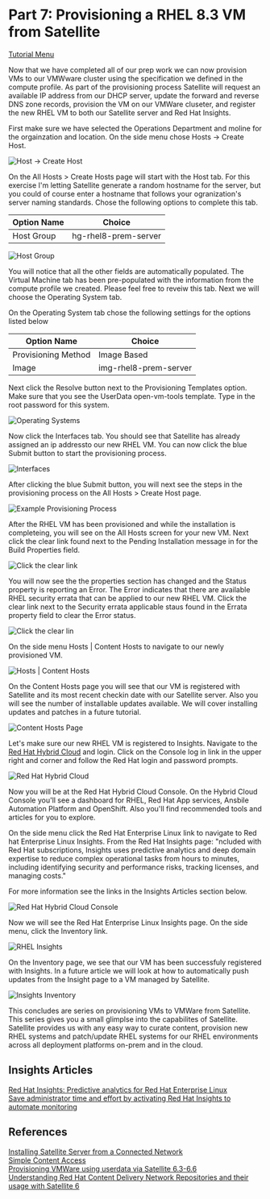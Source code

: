 # Part 7: Provisioning a RHEL 8.3 VM from Satellite

[Tutorial Menu](https://github.com/pslucas0212/RedHat-Satellite-VM-Provisioning-to-vSphere-Tutorial)

Now that we have completed all of our prep work we can now provision VMs to our VMWware cluster using the specification we defined in the compute profile.  As part of the provisioning process Satellite will request an available IP address from our DHCP server, update the forward and reverse DNS zone records, provision the VM on our VMWare cluseter, and register the new RHEL VM to both our Satellite server and Red Hat Insights.

First make sure we have selected the Operations Department and moline for the orgainzation and location.  On the side menu chose Hosts -> Create Host.

![Host -> Create Host](/images/sat95.png)

On the All Hosts > Create Hosts page will start with the Host tab.  For this exercise I'm letting Satellite generate a random hostname for the server, but you could of course enter a hostname that follows your ogranization's server naming standards.  Chose the following options to complete this tab.

Option Name | Choice
----------- | ------
Host Group | hg-rhel8-prem-server

![Host Group](/images/sat96a.png)

You will notice that all the other fields are automatically populated.  The Virtual Machine tab has been pre-populated with the information from the compute profile we created.  Please feel free to reveiw this tab.  Next we will choose the Operating System tab.

On the Operating System tab chose the following settings for the options listed below

Option Name | Choice
----------- | ------
Provisioning Method | Image Based
Image | img-rhel8-prem-server

Next click the Resolve button next to the Provisioning Templates option.  Make sure that you see the UserData open-vm-tools template.  Type in the root password for this system. 

![Operating Systems](/images/sat97b.png)

Now click the Interfaces tab.  You should see that Satellite has already assigned an ip addressto our new RHEL VM.  You can now click the blue Submit button to start the provisioning process.

![Interfaces](/images/sat98a.png)

After clicking the blue Submit button, you will next see the steps in the provisioning process on the All Hosts > Create Host page.

![Example Provisioning Process](/images/sat99.png)

After the RHEL VM has been provisioned and while the installation is completeing, you will see on the All Hosts screen for your new VM.  Next click the clear link found next to the Pending Installation message in for the Build Properties field.

![Click the clear link](/images/sat100.png)

You will now see the the properties section has changed and the Status property is reporting an Error.  The Error indicates that there are available RHEL security errata that can be applied to our new RHEL VM.  Click the clear link next to the Security errata applicable staus found in the Errata property field to clear the Error status.  

![Click the clear lin](/images/sat101.png)

On the side menu Hosts | Content Hosts to navigate to our newly provisioned VM.

![Hosts | Content Hosts](/images/sat102.png)

On the Content Hosts page you will see that our VM is registered with Satellite and its most recent checkin date with our Satellite server.  Also you will see the number of installable updates available.  We will cover installing updates and patches in a future tutorial.

![Content Hosts Page](/images/sat103.png)

Let's make sure our new RHEL VM is registered to Insights.  Navigate to the [Red Hat Hybrid Cloud](https://cloud.redhat.com/) and login.  Click on the Console log in link in the upper right and corner and follow the Red Hat login and password prompts.

![Red Hat Hybrid Cloud](/images/sat104.png)

Now you will be at the Red Hat Hybrid Cloud Console. On the Hybrid Cloud Console you'll see a dashboard for RHEL, Red Hat App services, Ansbile Automation Platform and OpenShift.  Also you'll find recommended tools and articles for you to explore.

On the side menu click the Red Hat Enterprise Linux link to navigate to Red hat Enterprise Linux Insights.  From the Red Hat Insights page: "ncluded with Red Hat subscriptions, Insights uses predictive analytics and deep domain expertise to reduce complex operational tasks from hours to minutes, including identifying security and performance risks, tracking licenses, and managing costs."

For more information see the links in the Insights Articles section below.

![Red Hat Hybrid Cloud Console](images/sat105.png)

Now we will see the Red Hat Enterprise Linux Insights page.  On the side menu, click the Inventory link.

![RHEL Insights](/images/sat106.png)

On the Inventory page, we see that our VM has been successfuly registered with Insights.  In a future article we will look at how to automatically push updates from the Insight page to a VM managed by Satellite.

![Insights Inventory](/images/sat107.png)

This concludes are series on provisioning VMs to VMWare from Satellite.  This series gives you a small glimplse into the capabilites of Satellite.  Satellite provides us with any easy way to curate content, provision new RHEL systems and patch/update RHEL systems for our RHEL environments across all deployment platforms on-prem and in the cloud.

## Insights Articles
[Red Hat Insights: Predictive analytics for Red Hat Enterprise Linux](https://www.redhat.com/en/resources/insights-predictive-risk-analytics-datasheet)  
[Save administrator time and effort by activating Red Hat Insights to automate monitoring](https://www.redhat.com/cms/managed-files/ma-save-administrator-time-analyst-paper-f25355-202009-en.pdf)



## References  
[Installing Satellite Server from a Connected Network](https://access.redhat.com/documentation/en-us/red_hat_satellite/6.9/html/installing_satellite_server_from_a_connected_network/index)   
[Simple Content Access](https://access.redhat.com/articles/simple-content-access)  
[Provisioning VMWare using userdata via Satellite 6.3-6.6](https://access.redhat.com/blogs/1169563/posts/3640721)  
[Understanding Red Hat Content Delivery Network Repositories and their usage with Satellite 6](https://access.redhat.com/articles/1586183)

